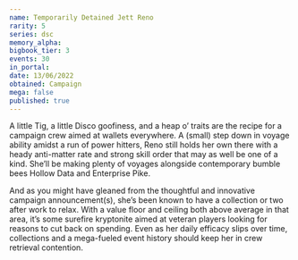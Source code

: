 ```yaml
---
name: Temporarily Detained Jett Reno
rarity: 5
series: dsc
memory_alpha:
bigbook_tier: 3
events: 30
in_portal:
date: 13/06/2022
obtained: Campaign
mega: false
published: true
---
```


A little Tig, a little Disco goofiness, and a heap o’ traits are the recipe for a campaign crew aimed at wallets everywhere. A (small) step down in voyage ability amidst a run of power hitters, Reno still holds her own there with a heady anti-matter rate and strong skill order that may as well be one of a kind. She’ll be making plenty of voyages alongside contemporary bumble bees Hollow Data and Enterprise Pike.

And as you might have gleaned from the thoughtful and innovative campaign announcement(s), she’s been known to have a collection or two after work to relax. With a value floor and ceiling both above average in that area, it’s some surefire kryptonite aimed at veteran players looking for reasons to cut back on spending. Even as her daily efficacy slips over time, collections and a mega-fueled event history should keep her in crew retrieval contention.

